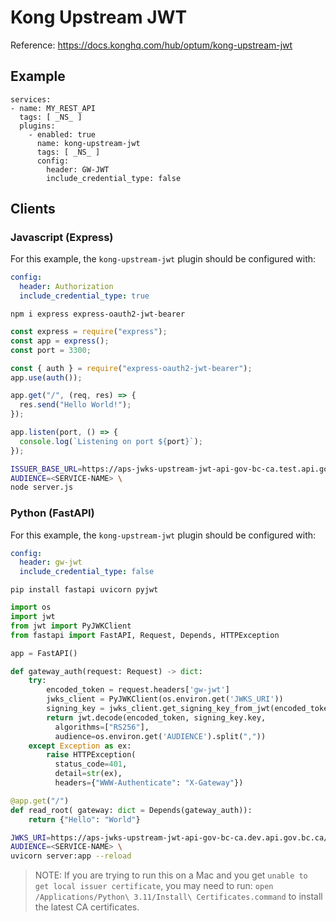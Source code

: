 # Kong Upstream JWT

Reference: https://docs.konghq.com/hub/optum/kong-upstream-jwt

## Example

```
services:
- name: MY_REST_API
  tags: [ _NS_ ]
  plugins:
    - enabled: true
      name: kong-upstream-jwt
      tags: [ _NS_ ]
      config:
        header: GW-JWT
        include_credential_type: false
```

## Clients

### Javascript (Express)

For this example, the `kong-upstream-jwt` plugin should be configured with:

```yaml
config:
  header: Authorization
  include_credential_type: true
```

`npm i express express-oauth2-jwt-bearer`

```javascript
const express = require("express");
const app = express();
const port = 3300;

const { auth } = require("express-oauth2-jwt-bearer");
app.use(auth());

app.get("/", (req, res) => {
  res.send("Hello World!");
});

app.listen(port, () => {
  console.log(`Listening on port ${port}`);
});
```

```sh
ISSUER_BASE_URL=https://aps-jwks-upstream-jwt-api-gov-bc-ca.test.api.gov.bc.ca \
AUDIENCE=<SERVICE-NAME> \
node server.js
```

### Python (FastAPI)

For this example, the `kong-upstream-jwt` plugin should be configured with:

```yaml
config:
  header: gw-jwt
  include_credential_type: false
```

`pip install fastapi uvicorn pyjwt`

```python
import os
import jwt
from jwt import PyJWKClient
from fastapi import FastAPI, Request, Depends, HTTPException

app = FastAPI()

def gateway_auth(request: Request) -> dict:
    try:
        encoded_token = request.headers['gw-jwt']
        jwks_client = PyJWKClient(os.environ.get('JWKS_URI'))
        signing_key = jwks_client.get_signing_key_from_jwt(encoded_token)
        return jwt.decode(encoded_token, signing_key.key,
          algorithms=["RS256"],
          audience=os.environ.get('AUDIENCE').split(","))
    except Exception as ex:
        raise HTTPException(
          status_code=401,
          detail=str(ex),
          headers={"WWW-Authenticate": "X-Gateway"})

@app.get("/")
def read_root( gateway: dict = Depends(gateway_auth)):
    return {"Hello": "World"}
```

```sh
JWKS_URI=https://aps-jwks-upstream-jwt-api-gov-bc-ca.dev.api.gov.bc.ca/certs \
AUDIENCE=<SERVICE-NAME> \
uvicorn server:app --reload
```

> NOTE: If you are trying to run this on a Mac and you get `unable to get local issuer certificate`, you may need to run: `open /Applications/Python\ 3.11/Install\ Certificates.command` to install the latest CA certificates.
